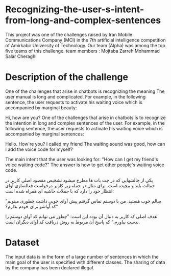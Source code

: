 # Recognizing-the-user-s-intent-from-long-and-complex-sentences
This project was one of the challenges raised by Iran Mobile Communications Company (MCI) in the 7th artificial intelligence competition of Amirkabir University of Technology.
Our team (Alpha) was among the top five teams of this challenge.
team members :
Mojtaba Zarreh
Mohammad Salar Cheraghi

# Description of the challenge
One of the challenges that arise in chatbots is recognizing the meaning
The user manual is long and complicated. For example, in the following sentence, the user requests to activate his waiting voice
which is accompanied by marginal beauty:

Hi, how are you?
One of the challenges that arise in chatbots is to recognize the intention in long and complex sentences of the user.
For example, in the following sentence, the user requests to activate his waiting voice
which is accompanied by marginal sentences:

Hello. How're you?
I called my friend
The waiting sound was good, how can I add the voice code for myself?

The main intent that the user was looking for:
"How can I get my friend's voice waiting code?"
The answer is how to get other people's waiting voice code.

یکی از چالشهایی که در چت بات ها مطرح میشود تشخیص مقصود اصلی کاربر در جمالت بلند و پیچیده است. 
برای مثال در جمله زیر کاربر درخواست فعالسازی آوای انتظار خود را دارد که با جملات حاشیه ای همراه شده است:

”سالم خوب هستید. من با دوستم تماس گرفتم پیش آوای خوبی داشت چطوری میتونم کد آواشو برای خودم
بذارم؟“

هدف اصلی که کاربر به دنبال آن بوده این است:
”چطور می توانم کد آوای دوستم را بدست بیاورم.“ 
که پاسخ آن مربوط به روش دریافت کد آوای دیگران است.

# Dataset
The input data is in the form of a large number of sentences in which the main goal of the user is specified with different classes.
The sharing of data by the company has been declared illegal.

